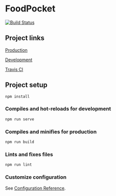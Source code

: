 # FoodPocket
[![Build Status](https://travis-ci.com/foodpocket/foodpocket.svg?token=DVyDwwuGfsi88UhxQfUU&branch=develop)](https://travis-ci.com/foodpocket/foodpocket)
## Project links

[Production](https://foodpocket.github.io/)

[Development](https://foodpocket.herokuapp.com/)

[Travis CI](https://travis-ci.com/github/foodpocket/foodpocket)

## Project setup
```
npm install
```

### Compiles and hot-reloads for development
```
npm run serve
```

### Compiles and minifies for production
```
npm run build
```

### Lints and fixes files
```
npm run lint
```

### Customize configuration
See [Configuration Reference](https://cli.vuejs.org/config/).
